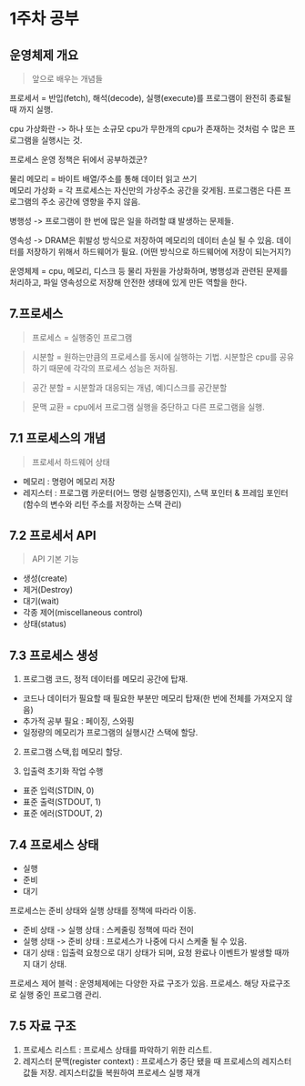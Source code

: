 # 1주차 공부<br/>

## 운영체제 개요<br/>

> 앞으로 배우는 개념들

프로세서 = 반입(fetch), 해석(decode), 실행(execute)를 프로그램이 완전히 종료될 때 까지 실행.<br/>

cpu 가상화란 -> 하나 또는 소규모 cpu가 무한개의 cpu가 존재하는 것처럼 수 많은 프로그램을 실행시는 것.<br/>

프로세스 운영 정책은 뒤에서 공부하겠군?

물리 메모리 = 바이트 배열/주소를 통해 데이터 읽고 쓰기<br/> 
메모리 가상화 = 각 프로세스는 자신만의 가상주소 공간을 갖게됨. 프로그램은 다른 프로그램의 주소 공간에 영향을 주지 않음.

병행성 -> 프로그램이 한 번에 많은 일을 하려할 떄 발생하는 문제들. <br/>

영속성 -> DRAM은 휘발성 방식으로 저장하여 메모리의 데이터 손실 될 수 있음. 데이터를 저장하기 위해서 하드웨어가 필요.
(어떤 방식으로 하드웨어에 저장이 되는거지?) <br/>

운영체제 = cpu, 메모리, 디스크 등 물리 자원을 가상화하며, 병행성과 관련된 문제를 처리하고, 파일 영속성으로 저장해 안전한 생태에 있게 만든 역할을 한다. <br/>

## 7.프로세스
> 프로세스 = 실행중인 프로그램<br/> 

> 시분할 = 원하는만큼의 프로세스를 동시에 실행하는 기법. 시분할은 cpu를 공유하기 때문에 각각의 프로세스 성능은 저하됨.<br/>

> 공간 분할 = 시분할과 대응되는 개념, 예)디스크를 공간분할

> 문맥 교환 = cpu에서 프로그램 실행을 중단하고 다른 프로그램을 실행.

## 7.1 프로세스의 개념

> 프로세서 하드웨어 상태  
 - 메모리 : 명령어 메모리 저장
 - 레지스터 : 프로그램 카운터(어느 명령 실행중인지), 스택 포인터 & 프레임 포인터(함수의 변수와 리턴 주소를 저장하는 스택 관리)

 ## 7.2 프로세서 API

> API 기본 기능
 - 생성(create)
 - 제거(Destroy)
 - 대기(wait)
 - 각종 제어(miscellaneous control)
 - 상태(status)

## 7.3 프로세스 생성

1. 프로그램 코드, 정적 데이터를 메모리 공간에 탑재. 
- 코드나 데이터가 필요할 때 필요한 부분만 메모리 탑재(한 번에 전체를 가져오지 않음)
- 추가적 공부 필요 : 페이징, 스와핑
- 일정량의 메모리가 프로그램의 실행시간 스택에 할당.

2. 프로그램 스택,힙 메모리 할당.

3. 입출력 초기화 작업 수행
- 표준 입력(STDIN, 0)
- 표준 출력(STDOUT, 1)
- 표준 에러(STDOUT, 2)

## 7.4 프로세스 상태

- 실행
- 준비
- 대기

프로세스는 준비 상태와 실행 상태를 정책에 따라라 이동.
- 준비 상태 -> 실행 상태  : 스케줄링 정책에 따라 전이
- 실행 상태 -> 준비 상태 : 프로세스가 나중에 다시 스케줄 될 수 있음.  
- 대기 상태 : 입출력 요청으로 대기 상태가 되며, 요청 완료나 이벤트가 발생할 때까지 대기 상태.

프로세스 제어 블럭 : 운영체제에는 다양한 자료 구조가 있음. 프로세스. 해당 자료구조로 실행 중인 프로그램 관리. 

## 7.5 자료 구조
1. 프로세스 리스트 : 프로세스 상태를 파악하기 위한 리스트.
2. 레지스터 문맥(register context) : 프로세스가 중단 됐을 때 프로세스의 레지스터값들 저장.
레지스터값들 복원하여 프로세스 실행 재개

